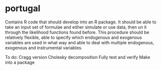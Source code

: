 # portugal
Contains R code that should develop into an R package. 
It should be able to take an input set of formulae and either simulate or use data, then un it through the likelihood functions found before. This procedure should be relatively flexible, able to specify which endogenous and exogenous variables are used in what way and able to deal with multiple endogenous, exogenous and instrumental variables.

To do:
Cragg version
Cholesky decomposition
Fully test and verify
Make into a package
